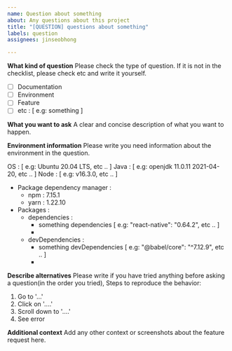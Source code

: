 ```yaml
---
name: Question about something
about: Any questions about this project
title: "[QUESTION] questions about something"
labels: question
assignees: jinseobhong

---
```


**What kind of question**
Please check the type of question. If it is not in the checklist, please check etc and write it yourself.

- [ ] Documentation
- [ ] Environment
- [ ] Feature
- [ ] etc : [ e.g: something ]

**What you want to ask**
A clear and concise description of what you want to happen.

**Environment information**
Please write you need information about the environment in the question.

OS : [ e.g: Ubuntu 20.04 LTS, etc .. ]
Java : [ e.g: openjdk 11.0.11 2021-04-20, etc .. ]
Node : [ e.g: v16.3.0, etc .. ]
   - Package dependency manager :
      - npm : 7.15.1
      - yarn : 1.22.10
   - Packages :
      - dependencies :
         - something dependencies [ e.g: "react-native": "0.64.2", etc .. ]
         -
      - devDependencies :
         - something devDependencies [ e.g: "@babel/core": "^7.12.9", etc .. ]
         -

**Describe alternatives**
Please write if you have tried anything before asking a question(in the order you tried), Steps to reproduce the behavior:

1. Go to '...'
2. Click on '....'
3. Scroll down to '....'
4. See error

**Additional context**
Add any other context or screenshots about the feature request here.
